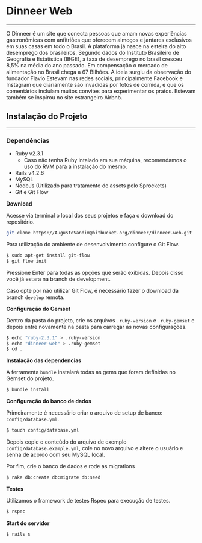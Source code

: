 # Dinneer Web
---------------

O Dinneer é um site que conecta pessoas que amam novas experiências gastronômicas com anfitriões que oferecem almoços e jantares exclusivos em suas casas em todo o Brasil. A plataforma já nasce na esteira do alto desemprego dos brasileiros. Segundo dados do Instituto Brasileiro de Geografia e Estatística (IBGE), a taxa de desemprego no brasil cresceu 8,5% na média do ano passado. Em compensação o mercado de alimentação no Brasil chega a 67 Bilhões.
A ideia surgiu da observação do fundador Flavio Estevam nas redes sociais, principalmente Facebook e Instagram que diariamente são invadidas por fotos de comida, e que os comentários incluíam muitos convites para experimentar os pratos. Estevam também se inspirou no site estrangeiro Airbnb.


## Instalação do Projeto
------------------------

### Dependências

 - Ruby v2.3.1
     - Caso não tenha Ruby intalado em sua máquina, recomendamos o uso do [RVM](https://rvm.io/) para a instalação do mesmo.
 - Rails v4.2.6
 - MySQL
 - NodeJs (Utilizado para tratamento de assets pelo Sprockets)
 - Git e Git Flow
 
**Download**

Acesse via terminal o local dos seus projetos e faça o download do repositório.
```bash
git clone https://AugustoSandim@bitbucket.org/dinneer/dinneer-web.git
```

Para utilização do ambiente de desenvolvimento configure o Git Flow.
```bash
$ sudo apt-get install git-flow
$ git flow init
```
Pressione Enter para todas as opções que serão exibidas. Depois disso você já estara na branch de development.

Caso opte por não utilizar Git Flow, é necessário fazer o download da branch `develop` remota.

**Configuração do Gemset**

Dentro da pasta do projeto, crie os arquivos `.ruby-version` e `.ruby-gemset` e depois entre novamente na pasta para carregar as novas configurações.
```bash
$ echo "ruby-2.3.1" > .ruby-version
$ echo "dinneer-web" > .ruby-gemset
$ cd .
```

**Instalação das dependencias**

A ferramenta `bundle` instalará todas as gems que foram definidas no Gemset do projeto.
```bash
$ bundle install
```

**Configuração do banco de dados**

Primeiramente é necessário criar o arquivo de setup de banco: `config/database.yml`. 
```bash
$ touch config/database.yml
```

Depois copie o conteúdo do arquivo de exemplo `config/database.example.yml`, cole no novo arquivo e altere o usuário e senha de acordo com seu MySQL local.

Por fim, crie o banco de dados e rode as migrations

```bash
$ rake db:create db:migrate db:seed
```

**Testes**

Utilizamos o framework de testes Rspec para execução de testes.

```bash
$ rspec
```

**Start do servidor**
```bash
$ rails s
```
